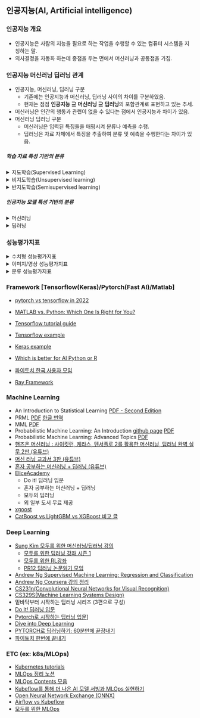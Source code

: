 ## 인공지능(AI, Artificial intelligence)

### 인공지능 개요

+ 인공지능은 사람의 지능을 필요로 하는 작업을 수행할 수 있는 컴퓨터 시스템을 지칭하는 말. 
+ 의사결정을 자동화 하는데 중점을 두는 면에서 머신러닝과 공통점을 가짐.

### 인공지능 머신러닝 딥러닝 관계

+ 인공지능, 머신러닝, 딥러닝 구분
  - 기존에는 인공지능과 머신러닝, 딥러닝 사이의 차이를 구분하였음. 
  - 현재는 점점 **인공지능 ⊇ 머신러닝 ⊇ 딥러닝**의 포함관계로 표현하고 있는 추세.
+ 머신러닝은 인간의 행동과 관련이 없을 수 있다는 점에서 인공지능과 차이가 있음.
+ 머신러닝 딥러닝 구분
  - 머신러닝은 입력된 특징들을 매핑시켜 분류나 예측을 수행.
  - 딥러닝은 자료 자체에서 특징을 추출하여 분류 및 예측을 수행한다는 차이가 있음.

##### 학습 자료 특성 기반의 분류

<details>
    <summary>지도학습(Supervised Learning)</summary>
    독립변수와 종속변수의 쌍으로 된 자료가 주어질 때 새로운 자료에 대하여 문제를 풀 수 있는 함수를 찾는 학습방법
</details>

<details>
    <summary>비지도학습(Unsupervised learning)</summary>
    종속변수가 없이 자료들로부터 패턴을 추출하는 학습방법(데이터 마이닝의 군집의 개념)
</details>

<details>
    <summary>반지도학습(Semisupervised learning)</summary>
</details>

##### 인공지능 모델 특성 기반의 분류

<details>
    <summary>머신러닝</summary>
</details>

<details>
    <summary>딥러닝</summary>
    강화학습(Reinforcement learning) : 문제에 대한 직접적인 해답을 주지 않고 경험을 통해 기대값이 최대가 되는 것을 찾는 학습방법
</details>


### 성능평가지표

<details>
    <summary>수치형 성능평가지표</summary>

	평균제곱오차(MSE, Mean square error) : 관측값의 차이가 많을수록 MAE에 비해 높은 패널티 부여

	평균제곱근편차(RMSE, Root mean square error)

	평균절대오차(MAE, Mean absolute error) 

	MAPE(Mean absolute percentage error)

	RMSPE(Root mean square percentage error)

	BIAS

	결정계수(R^2,Coefficient of determination)

	상관계수(Cor 혹은 R 이나 CC, Correlaction coefficient) 

	MAD(Mean absolute deviation)

</details>
<details>
	<summary>이미지/영상 성능평가지표</summary>
		HD(Hausdorff distance)

		AVD(Average hausdorff distance)
</details>

<details>
    <summary>분류 성능평가지표</summary>
	정확도(ACC, Accuracy)

	정밀도(PAG, Precision)

	재현율(POD, Recall 혹은 Probability of detection)

	오보율(FAR, False Alarm ratio)

	임계성공지수(CSI 혹은 IoU, Critical Success Index, Jaccard index, Intersection over Union)

	F1-Score

	ETS(Equitable Threat Score)

	ROC(Receiver operating characteristic)

	AUC(Area under curve)

	Gain AUC

	Area under the Lift Chart

	Area under the precision-recall curve(PRAUC)

	Gini index

	Normalized gini

	Log loss(Cross entropy)

	Multi log loss

	Poisson log loss
</details>

### Framework [Tensorflow(Keras)/Pytorch(Fast AI)/Matlab]
- [pytorch vs tensorflow in 2022](https://www.assemblyai.com/blog/pytorch-vs-tensorflow-in-2022/)
- [MATLAB vs. Python: Which One Is Right for You?](https://www.mathworks.com/products/matlab/matlab-vs-python.html)
- [Tensorflow tutorial guide](https://www.tensorflow.org/tutorials?hl=ko)
- [Tensorflow example](https://github.com/tensorflow/examples)
- [Keras example](https://keras.io/examples/)
- [Which is better for AI Python or R](https://dac.digital/which-is-better-for-ai-python-or-r/)

- [파이토치 한국 사용자 모임](https://pytorch.kr/)

- [Ray Framework](https://docs.ray.io/en/latest/cluster/index.html)


### Machine Learning
- An Introduction to Statistical Learning [PDF - Second Edition](https://www.statlearning.com/)
- PRML [PDF](https://www.microsoft.com/en-us/research/uploads/prod/2006/01/Bishop-Pattern-Recognition-and-Machine-Learning-2006.pdf) [한글 번역](http://norman3.github.io/prml/)
- MML [PDF](https://mml-book.github.io/) 
- Probabilistic Machine Learning: An Introduction [github page](https://probml.github.io/pml-book/book1.html) [PDF](https://github.com/probml/pml-book/releases/latest/download/book1.pdf)
- Probabilistic Machine Learning: Advanced Topics [PDF](https://github.com/probml/pml2-book/releases/tag/2022-07-29)
- [핸즈온 머신러닝 : 사이킷런, 케라스, 텐서플로 2를 활용한 머신러닝, 딥러닝 완벽 실무 2판 (유튜브)](https://youtube.com/playlist?list=PLJN246lAkhQjX3LOdLVnfdFaCbGouEBeb)
- [머신 러닝 교과서 3판 (유튜브)](https://youtube.com/playlist?list=PLJN246lAkhQiEc-QvvGzUneCWuRnCNKgU)
- [혼자 공부하는 머신러닝 + 딥러닝 (유튜브)](https://youtube.com/playlist?list=PLJN246lAkhQjoU0C4v8FgtbjOIXxSs_4Q)
- [EliceAcademy](https://academy.elice.io/courses/all?category=7&category=9&price=25&tab=course)
    - Do it! 딥러닝 입문
    - 혼자 공부하는 머신러닝 + 딥러닝
    - 모두의 딥러닝
    - 외 일부 도서 무료 제공
- [xgoost](https://xgboost.readthedocs.io/en/stable/)
- [CatBoost vs LightGBM vs XGBoost 비교 글](https://towardsdatascience.com/catboost-vs-light-gbm-vs-xgboost-5f93620723db)


### Deep Learning
- [Sung Kim 모두를 위한 머신러닝/딥러닝 강의](http://hunkim.github.io/ml/)
	- [모두를 위한 딥러닝 강좌 시즌 1](https://youtube.com/playlist?list=PLlMkM4tgfjnLSOjrEJN31gZATbcj_MpUm)
    - [모두를 위한 RL강좌](https://youtube.com/playlist?list=PLlMkM4tgfjnKsCWav-Z2F-MMFRx-2gMGG)
    - [PR12 딥러닝 논문읽기 모임](https://youtube.com/playlist?list=PLlMkM4tgfjnJhhd4wn5aj8fVTYJwIpWkS)
- [Andrew Ng Supervised Machine Learning: Regression and Classification](https://www.coursera.org/learn/machine-learning)
- [Andrew Ng Coursera 강의 정리](http://www.holehouse.org/mlclass/)
- [CS231n(Convolutional Neural Networks for Visual Recognition)](https://youtube.com/playlist?list=PL3FW7Lu3i5JvHM8ljYj-zLfQRF3EO8sYv)
- [CS329S(Machine Learning Systems Design)](https://youtu.be/OEiNnfdxBRE)
- 밑바닥부터 시작하는 딥러닝 시리즈 (3편으로 구성)
- [Do It! 딥러닝 입문](https://youtube.com/playlist?list=PLJN246lAkhQgbBx2Kag0wIZedn-P9KcH9)
- [Pytorch로 시작하는 딥러닝 입문](https://wikidocs.net/book/2788)]
- [Dive into Deep Learning](https://ko.d2l.ai/index.html)
- [PYTORCH로 딥러닝하기: 60분만에 끝장내기](https://tutorials.pytorch.kr/beginner/deep_learning_60min_blitz.html)
- [파이토치 한번에 끝내기](https://www.youtube.com/watch?v=k60oT_8lyFw)

### ETC (ex: k8s/MLOps)
- [Kubernetes tutorials](https://kubernetes.io/docs/tutorials/)
- [MLOps 정리 노션](http://bit.ly/zzsza_links)
- [MLOps Contents 모음](https://github.com/MLOpsKR/Awesome-MLOps-Contents)
- [Kubeflow를 통해 더 나은 AI 모델 서빙과 MLOps 실현하기](https://tv.naver.com/v/23650093)
- [Open Neural Network Exchange (ONNX)](https://github.com/onnx/onnx)
- [Airflow vs Kubeflow](https://hevodata.com/learn/kubeflow-vs-airflow/)
- [모두를 위한 MLOps](https://mlops-for-all.github.io/)
